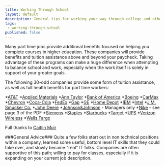 ```yaml
---
title: Working Through School
layout: default
description: General tips for working your way through college and other higher-ed
tags:
 - working-through-school
published: false
---
```


Many part time jobs provide additional benefits focused on helping you complete courses in higher education. These companies will provide benefits and tuition assistance above and beyond your paycheck. Taking advantage of these programs can make a huge difference when attempting to balance school and work, especially when the work itself is solely in support of your greater goals.

The following 30-odd companies provide some form of tuition assistance, as well as full health benefits for part time workers:

*[AT&T](http://att.jobs/docs/Non_Management_Employee_Benefits.pdf)
*[Applied Materials](http://www.appliedmaterials.com/node/1471)
*[Ann Taylor](https://www.anncareers.com/assets/media/career-growth/2012%20BENEFITS_ONE_SHEET_FINAL.pdf)
*[Bank of America](https://www.acclarisbenefits.com/common/3_FT-H-456B_113_Tuition_Reimbursement_Form_FINAL.pdf)
*[Boeing](http://www.boeing.com/boeing/careers/collegecareers/learning_programs.page)
*[CarMax](http://www.carmax.com/enus/company-info/jobs-benefits.html#Tuition-Assistance)
*[Chevron](http://careers.chevron.com/brochures/E781.pdf)
*[Coca-Cola](http://www.coca-colacompany.com/careers/us-employee-benefits)
*[FedEx](http://about.van.fedex.com/recognition-programs)
*[Gap](http://www.gapinc.com/content/gapinc/html/careers/lifeatgap/benefits.html)
*[GE](http://www.geconsumerandindustrial.com/hr/careers/benefits.htm)
*[Home Depot](https://corporate.homedepot.com/Associates/Benefits/Pages/TuitionReimbursement.aspx)
*[IBM](http://www-304.ibm.com/jct03001c/services/learning/ites.wss/tp/en?pageType=page&c=a0012224)
*[Intel](http://www.intel.com/content/www/us/en/jobs/life-at-intel/usa/life-and-work.html)
*[J.M. Smucker Co.](http://www.jmsmucker.com/smuckers-careers/benefits)
*[John Deere](http://www.deere.com/wps/dcom/en_US/corporate/our_company/careers/why_john_deere/benefits/benefits.page)
*[Johnson&Johnson](http://www.acuvue.com/careers) - Managers only
*[Nike](ssuu.com/bountyjobs/docs/nike_benefits_summary_jan_2011) - see page 3 of the PDF
*[Siemens](http://www.benefitsquickstart.com/resources/additional-benefits)
*[Staples](http://www.staplesassociatescholarship.com/Resources/CourseDocumentationForm.pdf)
*[Starbucks](http://assets.starbucks.com/assets/7343fbbdc87845ff9a000ee009707893.pdf)
*[Target](https://corporate.target.com/careers/benefits/career-benefits)
*[UPS](https://ups.managehr.com/earn-and-learn-program.htm)
*[Verizon Wireless](http://www.verizon.com/jobs/workinghere_benefits.html)
*[Wells Fargo](https://www.wellsfargo.com/careers/life/benefits)

Full thanks to [Caitlin Muir](http://www.collegeplus.org/blog/33-companies-that-can-save-you-from-college-debt)

###General Advice###
Quite a few folks start out in non technical positions within a company, learned some useful, bottom level IT skills that they could take over, and slowly became "real" IT folks. Companies are often supportive of this path; willing to pay for classes, especially if it is expanding on your current job description.
